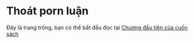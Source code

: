 # Thoát porn luận
Đây là trang trống, bạn có thể bắt đầu đọc tại [Chương đầu tiên của cuốn sách](index.md)
